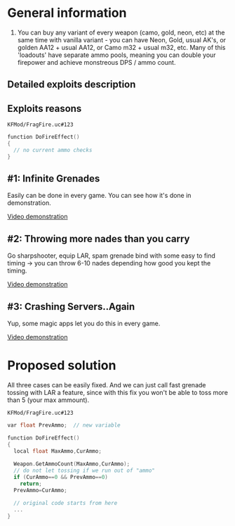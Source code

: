 # General information

1. You can buy any variant of every weapon (camo, gold, neon, etc) at the same time with vanilla variant - you can have Neon, Gold, usual AK's, or golden AA12 + usual AA12, or Camo m32 + usual m32, etc. Many of this 'loadouts' have separate ammo pools, meaning you can double your firepower and achieve monstreous DPS / ammo count.

## Detailed exploits description

## Exploits reasons

`KFMod/FragFire.uc#123`

```cpp
function DoFireEffect()
{
  // no current ammo checks
}
```

## #1: Infinite Grenades
Easily can be done in every game. You can see how it's done in demonstration.

[Video demonstration](https://www.youtube.com/watch?v=pIejlEql4Tc&t=90s)

## #2: Throwing more nades than you carry
Go sharpshooter, equip LAR, spam grenade bind with some easy to find timing -> you can throw 6-10 nades depending how good you kept the timing.

[Video demonstration](https://youtu.be/7Un8IUtV8mU)

## #3: Crashing Servers..Again
Yup, some magic apps let you do this in every game.

[Video demonstration](https://youtu.be/icWPlrSpDKQ)

# Proposed solution

All three cases can be easily fixed. And we can just call fast grenade tossing with LAR a feature, since with this fix you won't be able to toss more than 5 (your max ammount). 

`KFMod/FragFire.uc#123`

```cpp
var float PrevAmmo;  // new variable

function DoFireEffect()
{
  local float MaxAmmo,CurAmmo;
    
  Weapon.GetAmmoCount(MaxAmmo,CurAmmo);
  // do not let tossing if we run out of "ammo"
  if (CurAmmo==0 && PrevAmmo==0)
    return;
  PrevAmmo=CurAmmo;

  // original code starts from here
  ...
}
```
